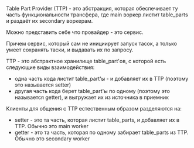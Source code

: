 Table Part Provider (TTP) - это абстракция, которая обеспечивает ту часть функциональности трансфера, где main воркер листит table_parts и раздаёт их secondary воркерам.

Можно представить себе что провайдер - это сервис.

Причем сервис, который сам не инициирует запуск тасок, а только умеет сохранять таски, и выдавать их по запросу.

TTP - это абстрактное хранилище table_part'ов, с которой есть следующие виды взаимодействия:
* одна часть кода листит table_part'ы - и добавляет их в TTP (поэтому это называется setter)
* другая часть кода берет table_part'ы по одному (поэтому это называется getter), и выгружает их из источника в приемник

Клиенты для общения с TTP естественным образом разделяются на:
* setter - это та часть, которая листит table_parts, и добавляет их в TTP. Обычно это main worker
* getter - это та часть, которая по одному забирает table_parts из TTP. Обычно это secondary worker
